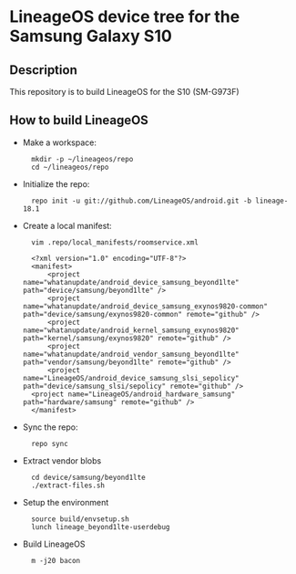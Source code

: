 # LineageOS device tree for the Samsung Galaxy S10

Description
-----------

This repository is to build LineageOS for the S10 (SM-G973F)

How to build LineageOS
----------------------

* Make a workspace:

        mkdir -p ~/lineageos/repo
        cd ~/lineageos/repo

* Initialize the repo:

        repo init -u git://github.com/LineageOS/android.git -b lineage-18.1

* Create a local manifest:

        vim .repo/local_manifests/roomservice.xml

        <?xml version="1.0" encoding="UTF-8"?>
        <manifest>
            <project name="whatanupdate/android_device_samsung_beyond1lte" path="device/samsung/beyond1lte" />
            <project name="whatanupdate/android_device_samsung_exynos9820-common" path="device/samsung/exynos9820-common" remote="github" />
            <project name="whatanupdate/android_kernel_samsung_exynos9820" path="kernel/samsung/exynos9820" remote="github" />
            <project name="whatanupdate/android_vendor_samsung_beyond1lte" path="vendor/samsung/beyond1lte" remote="github" />
            <project name="LineageOS/android_device_samsung_slsi_sepolicy" path="device/samsung_slsi/sepolicy" remote="github" />
	    <project name="LineageOS/android_hardware_samsung" path="hardware/samsung" remote="github" />
        </manifest>

* Sync the repo:

        repo sync

* Extract vendor blobs

        cd device/samsung/beyond1lte
        ./extract-files.sh

* Setup the environment

        source build/envsetup.sh
        lunch lineage_beyond1lte-userdebug

* Build LineageOS

        m -j20 bacon
